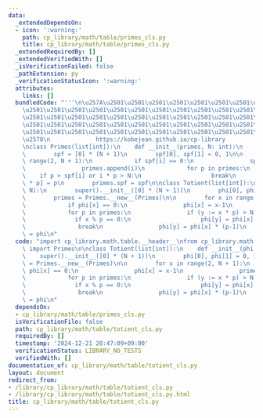 ```yaml
---
data:
  _extendedDependsOn:
  - icon: ':warning:'
    path: cp_library/math/table/primes_cls.py
    title: cp_library/math/table/primes_cls.py
  _extendedRequiredBy: []
  _extendedVerifiedWith: []
  _isVerificationFailed: false
  _pathExtension: py
  _verificationStatusIcon: ':warning:'
  attributes:
    links: []
  bundledCode: "'''\n\u257A\u2501\u2501\u2501\u2501\u2501\u2501\u2501\u2501\u2501\u2501\
    \u2501\u2501\u2501\u2501\u2501\u2501\u2501\u2501\u2501\u2501\u2501\u2501\u2501\
    \u2501\u2501\u2501\u2501\u2501\u2501\u2501\u2501\u2501\u2501\u2501\u2501\u2501\
    \u2501\u2501\u2501\u2501\u2501\u2501\u2501\u2501\u2501\u2501\u2501\u2501\u2501\
    \u2501\u2501\u2501\u2501\u2501\u2501\u2501\u2501\u2501\u2501\u2501\u2501\u2501\
    \u2578\n             https://kobejean.github.io/cp-library               \n'''\n\
    \nclass Primes(list[int]):\n    def __init__(primes, N: int):\n        super().__init__()\n\
    \        spf = [0] * (N + 1)\n        spf[0], spf[1] = 0, 1\n\n        for i in\
    \ range(2, N + 1):\n            if spf[i] == 0:\n                spf[i] = i\n\
    \                primes.append(i)\n            for p in primes:\n            \
    \    if p > spf[i] or i * p > N:\n                    break\n                spf[i\
    \ * p] = p\n        primes.spf = spf\n\nclass Totient(list[int]):\n    def __init__(phi,\
    \ N):\n        super().__init__([0] * (N + 1))\n        phi[0], phi[1] = 0, 1\n\
    \        primes = Primes.__new__(Primes)\n\n        for x in range(2, N + 1):\n\
    \            if phi[x] == 0:\n                phi[x] = x-1\n                primes.append(x)\n\
    \            for p in primes:\n                if (y := x * p) > N: break\n  \
    \              if x % p == 0:\n                    phi[y] = phi[x] * p\n     \
    \               break\n                phi[y] = phi[x] * (p-1)\n        phi.primes\
    \ = phi\n"
  code: "import cp_library.math.table.__header__\nfrom cp_library.math.table.primes_cls\
    \ import Primes\n\nclass Totient(list[int]):\n    def __init__(phi, N):\n    \
    \    super().__init__([0] * (N + 1))\n        phi[0], phi[1] = 0, 1\n        primes\
    \ = Primes.__new__(Primes)\n\n        for x in range(2, N + 1):\n            if\
    \ phi[x] == 0:\n                phi[x] = x-1\n                primes.append(x)\n\
    \            for p in primes:\n                if (y := x * p) > N: break\n  \
    \              if x % p == 0:\n                    phi[y] = phi[x] * p\n     \
    \               break\n                phi[y] = phi[x] * (p-1)\n        phi.primes\
    \ = phi\n"
  dependsOn:
  - cp_library/math/table/primes_cls.py
  isVerificationFile: false
  path: cp_library/math/table/totient_cls.py
  requiredBy: []
  timestamp: '2024-12-21 20:47:09+09:00'
  verificationStatus: LIBRARY_NO_TESTS
  verifiedWith: []
documentation_of: cp_library/math/table/totient_cls.py
layout: document
redirect_from:
- /library/cp_library/math/table/totient_cls.py
- /library/cp_library/math/table/totient_cls.py.html
title: cp_library/math/table/totient_cls.py
---
```

